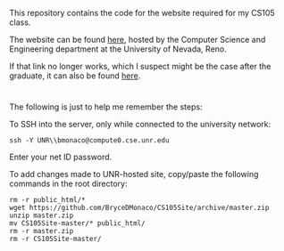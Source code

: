 This repository contains the code for the website required for my CS105 class.

The website can be found [here](https://www.cse.unr.edu/~bmonaco/), hosted by the Computer Science and Engineering department at the University of Nevada, Reno.

If that link no longer works, which I suspect might be the case after the graduate, it can also be found [here](https://brycedmonaco.github.io/CS105Site/).

#

The following is just to help me remember the steps:

To SSH into the server, only while connected to the university network:

    ssh -Y UNR\\bmonaco@compute0.cse.unr.edu

Enter your net ID password.

To add changes made to UNR-hosted site, copy/paste the following commands in the root directory:

    rm -r public_html/*
    wget https://github.com/BryceDMonaco/CS105Site/archive/master.zip
    unzip master.zip
    mv CS105Site-master/* public_html/
    rm -r master.zip
    rm -r CS105Site-master/

